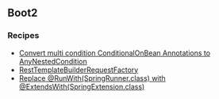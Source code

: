 ## Boot2
### Recipes
  * [Convert multi condition ConditionalOnBean Annotations to AnyNestedCondition](conditionalonbeananynestedcondition.md)
  * [RestTemplateBuilderRequestFactory](resttemplatebuilderrequestfactory.md)
  * [Replace @RunWith(SpringRunner.class) with @ExtendsWith(SpringExtension.class)](springrunnertospringextension.md)
